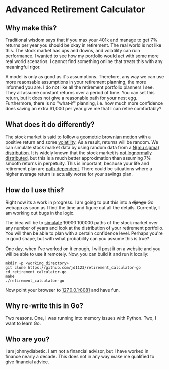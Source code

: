 Advanced Retirement Calculator
=============================

Why make this?
-------

Traditional wisdom says that if you max your 401k and manage to get 7% returns per year you should be okay in retirement.
The real world is not like this. The stock market has ups and downs, and volatility can ruin performance.
I wanted to see how my portfolio would act with some more real world scenarios. I cannot find something online that treats this with any meaningful rigor.

A model is only as good as it's assumptions. Therefore, any way we can use more reaonsable assumptions in your retirement planning, the more informed you are.
I do not like all the retirement portfolio planners I see. They all assume constant returns over a period of time. You can set this return, but it does not
give a reasonable path for your nest egg. Furthermore, there is no "what-if" planning, i.e. how much more confidence does saving an extra $1,000 per year give 
me that I can retire comfortably?

What does it do differently?
------
The stock market is said to follow a [geometric brownian motion](https://en.wikipedia.org/wiki/Geometric_Brownian_motion) with a positive return and some [volatility](http://www.commonwealth.com/RepSiteContent/stock_volatility.htm). As a result, returns will be random.
We can simulate stock market data by using random data from a [N(mu,sigma) distribution](https://en.wikipedia.org/wiki/Log-normal_distribution). 
It is widely known that the stock market is [not lognormally distributed](https://en.wikipedia.org/wiki/Volatility_smile), but this is a much better approximation than assuming 7% smooth returns in perpetuity.
This is important, because your life and retirement plan are [path dependent](https://en.wikipedia.org/wiki/Path_dependence). There could be situations where a higher average return is actually worse for your 
savings plan.
 
How do I use this?
------
Right now its a work in progress. I am going to put this into a ~~django~~ Go webapp as soon as I find the time and figure out all the details. Currently, 
I am working out bugs in the logic.

The idea will be to [simulate](https://en.wikipedia.org/wiki/Monte_Carlo_method) ~~10000~~ 100000 paths of the stock market over any number of years and look at the distribution of your retirement portfolio.
You will then be able to plan with a certain confidence level.
Perhaps you're in good shape, but with what probability can you assume this is true?

One day, when I've worked on it enough, I will post it on a website and you will be able to use it remotely. Now, you can build it and run it locally:

```
mkdir -p <working_directory>
git clone https://github.com/jd1123/retirement_calculator-go
cd retirement_calculator-go
make
./retirement_calculator-go
```

Now point your browser to [127.0.0.1:8081](http://127.0.0.1:8081) and have fun.

Why re-write this in Go?
-----
Two reasons. One, I was running into memory issues with Python. Two, I want to learn Go.

Who are you?
------
I am johnnydiabetic. I am not a financial advisor, but I have worked in finance nearly a decade. This does not in any way make me qualified to give financial advice.
